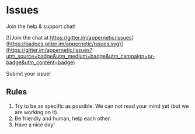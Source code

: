 # Issues

Join the help & support chat!

[![Join the chat at https://gitter.im/appernetic/issues](https://badges.gitter.im/appernetic/issues.svg)](https://gitter.im/appernetic/issues?utm_source=badge&utm_medium=badge&utm_campaign=pr-badge&utm_content=badge)


Submit your issue!

## Rules
1. Try to be as specific as possible. We can not read your mind yet (but we are working on it).
2. Be friendly and human, help each other.
3. Have a nice day!

